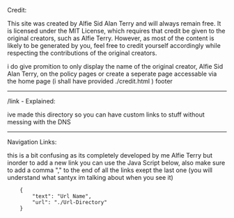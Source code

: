 Credit:

This site was created by Alfie Sid Alan Terry and will always remain free. It is licensed under the MIT License, which requires that credit be given to the original creators, such as Alfie Terry. However, as most of the content is likely to be generated by you, feel free to credit yourself accordingly while respecting the contributions of the original creators.

i do give promition to only display the name of the original creator, Alfie Sid Alan Terry, on the policy pages or create a seperate page accessable via the home page (i shall have provided ./credit.html ) footer

- - - - - - - - - - - - - - - - - - - - - - -

/link - Explained:

ive made this directory so you can have custom links to stuff without messing with the DNS

- - - - - - - - - - - - - - - - - - - - - - -

Navigation Links:

this is a bit confusing as its completely developed by me Alfie Terry but inorder to add a new link you can use the Java Script below, also make sure to add a comma "," to the end of all the links exept the last one (you will understand what santyx im talking about when you see it)

        {
            "text": "Url Name",
            "url": "./Url-Directory"
        }